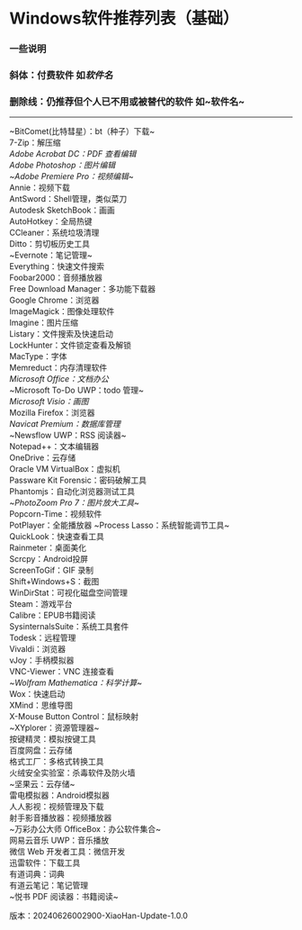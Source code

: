 Windows软件推荐列表（基础）
===
### 一些说明
### 斜体：付费软件 如*软件名*
### 删除线：仍推荐但个人已不用或被替代的软件 如~软件名~
---
~BitComet(比特彗星）：bt（种子）下载~  
7-Zip：解压缩  
*Adobe Acrobat DC：PDF 查看编辑*  
*Adobe Photoshop：图片编辑*  
~*Adobe Premiere Pro：视频编辑*~  
Annie：视频下载  
AntSword：Shell管理，类似菜刀  
Autodesk SketchBook：画画  
AutoHotkey：全局热键   
CCleaner：系统垃圾清理  
Ditto：剪切板历史工具  
~Evernote：笔记管理~  
Everything：快速文件搜索  
Foobar2000：音频播放器  
Free Download Manager：多功能下载器  
Google Chrome：浏览器  
ImageMagick：图像处理软件  
Imagine：图片压缩  
Listary：文件搜索及快速启动  
LockHunter：文件锁定查看及解锁  
MacType：字体  
Memreduct：内存清理软件  
*Microsoft Office：文档办公*  
~Microsoft To-Do UWP：todo 管理~  
*Microsoft Visio：画图*  
Mozilla Firefox：浏览器   
*Navicat Premium：数据库管理*  
~Newsflow UWP：RSS 阅读器~  
Notepad++：文本编辑器  
OneDrive：云存储  
Oracle VM VirtualBox：虚拟机  
Passware Kit Forensic：密码破解工具  
Phantomjs：自动化浏览器测试工具  
~*PhotoZoom Pro 7：图片放大工具*~  
Popcorn-Time：视频软件  
PotPlayer：全能播放器 
~Process Lasso：系统智能调节工具~  
QuickLook：快速查看工具  
Rainmeter：桌面美化  
Scrcpy：Android投屏  
ScreenToGif：GIF 录制  
Shift+Windows+S：截图  
WinDirStat：可视化磁盘空间管理  
Steam：游戏平台  
Calibre：EPUB书籍阅读  
SysinternalsSuite：系统工具套件  
Todesk：远程管理  
Vivaldi：浏览器  
vJoy：手柄模拟器  
VNC-Viewer：VNC 连接查看  
~*Wolfram Mathematica：科学计算*~  
Wox：快速启动  
XMind：思维导图  
X-Mouse Button Control：鼠标映射  
~XYplorer：资源管理器~  
按键精灵：模拟按键工具  
百度网盘：云存储  
格式工厂：多格式转换工具  
火绒安全实验室：杀毒软件及防火墙  
~坚果云：云存储~  
雷电模拟器：Android模拟器  
人人影视：视频管理及下载  
射手影音播放器：视频播放器  
~万彩办公大师 OfficeBox：办公软件集合~  
网易云音乐 UWP：音乐播放  
微信 Web 开发者工具：微信开发  
迅雷软件：下载工具  
有道词典：词典  
有道云笔记：笔记管理  
~悦书 PDF 阅读器：书籍阅读~  

版本：20240626002900-XiaoHan-Update-1.0.0
